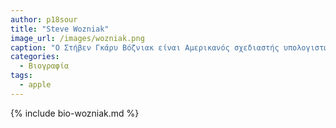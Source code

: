 ```yaml
---
author: p18sour
title: "Steve Wozniak"
image_url: /images/wozniak.png
caption: "Ο Στήβεν Γκάρυ Βόζνιακ είναι Αμερικανός σχεδιαστής υπολογιστών, ο οποίος ίδρυσε την Apple με τον Στηβ Τζομπς και τον Ρόναλντ Γουέιν.Σκοπός της ίδρυσης της Apple και πρώτο της προϊόν ήταν ο ηλεκτρονικός υπολογιστής Apple I, δημιούργημα του Bόζνιακ, ο οποίος έγινε ευρέως αποδεκτός ως ο πρώτος ολοκληρωμένος προσωπικός υπολογιστής του κόσμου. Ο Βόζνιακ σχεδίασε και κατασκεύασε εντελώς μόνος του τους υπολογιστές Apple I και Apple II στα τέλη της δεκαετίας του 1970. Οι υπολογιστές αυτοί αποτέλεσαν ορόσημο στην εξέλιξη των μικροϋπολογιστών."
categories:
  - Βιογραφία
tags:
  - apple
---
```


{% include bio-wozniak.md %}
